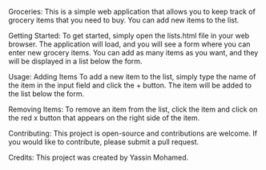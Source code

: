 Groceries:
This is a simple web application that allows you to keep track of grocery items that you need to buy. You can add new items to the list.

Getting Started:
To get started, simply open the lists.html file in your web browser. The application will load, and you will see a form where you can enter new grocery items. You can add as many items as you want, and they will be displayed in a list below the form.

Usage:
Adding Items
To add a new item to the list, simply type the name of the item in the input field and click the + button. The item will be added to the list below the form.

Removing Items:
To remove an item from the list, click the item and click on the red x button that appears on the right side of the item.

Contributing:
This project is open-source and contributions are welcome. If you would like to contribute, please submit a pull request.

Credits:
This project was created by Yassin Mohamed.
